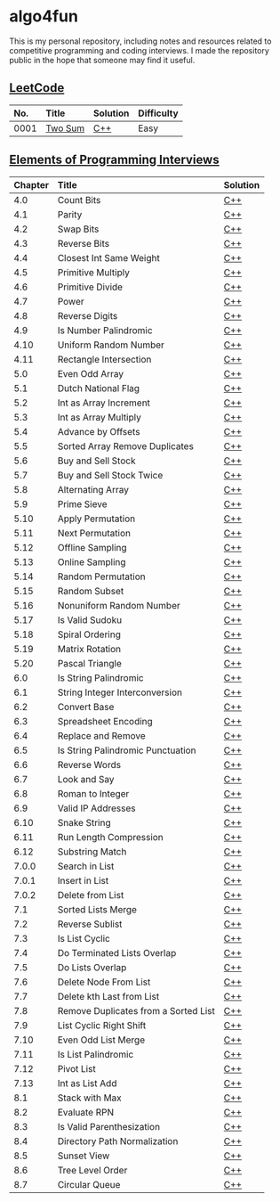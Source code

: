 # algo4fun

This is my personal repository, including notes and resources related to competitive programming and coding interviews. I made the repository public in the hope that someone may find it useful.

## [LeetCode](https://leetcode.com/)

| No.  | Title                                             | Solution                                     | Difficulty |
| :--- | :------------------------------------------------ | :------------------------------------------- | :--------- |
| 0001 | [Two Sum](https://leetcode.com/problems/two-sum/) | [C++](./solutions/leetcode/two-sum/main.cpp) | Easy       |

## [Elements of Programming Interviews](https://elementsofprogramminginterviews.com/)

| Chapter | Title                                | Solution                                                             |
| :------ | :----------------------------------- | :------------------------------------------------------------------- |
| 4.0     | Count Bits                           | [C++](./solutions/epi/count-bits/main.cpp)                           |
| 4.1     | Parity                               | [C++](./solutions/epi/parity/main.cpp)                               |
| 4.2     | Swap Bits                            | [C++](./solutions/epi/swap-bits/main.cpp)                            |
| 4.3     | Reverse Bits                         | [C++](./solutions/epi/reverse-bits/main.cpp)                         |
| 4.4     | Closest Int Same Weight              | [C++](./solutions/epi/closest-int-same-weight/main.cpp)              |
| 4.5     | Primitive Multiply                   | [C++](./solutions/epi/primitive-multiply/main.cpp)                   |
| 4.6     | Primitive Divide                     | [C++](./solutions/epi/primitive-divide/main.cpp)                     |
| 4.7     | Power                                | [C++](./solutions/epi/power-x-y/main.cpp)                            |
| 4.8     | Reverse Digits                       | [C++](./solutions/epi/reverse-digits/main.cpp)                       |
| 4.9     | Is Number Palindromic                | [C++](./solutions/epi/is-number-palindromic/main.cpp)                |
| 4.10    | Uniform Random Number                | [C++](./solutions/epi/uniform-random-number/main.cpp)                |
| 4.11    | Rectangle Intersection               | [C++](./solutions/epi/rectangle-intersection/main.cpp)               |
| 5.0     | Even Odd Array                       | [C++](./solutions/epi/even-odd-array/main.cpp)                       |
| 5.1     | Dutch National Flag                  | [C++](./solutions/epi/dutch-national-flag/main.cpp)                  |
| 5.2     | Int as Array Increment               | [C++](./solutions/epi/int-as-array-increment/main.cpp)               |
| 5.3     | Int as Array Multiply                | [C++](./solutions/epi/int-as-array-multiply/main.cpp)                |
| 5.4     | Advance by Offsets                   | [C++](./solutions/epi/advance-by-offsets/main.cpp)                   |
| 5.5     | Sorted Array Remove Duplicates       | [C++](./solutions/epi/sorted-array-remove-duplicates/main.cpp)       |
| 5.6     | Buy and Sell Stock                   | [C++](./solutions/epi/buy-and-sell-stock/main.cpp)                   |
| 5.7     | Buy and Sell Stock Twice             | [C++](./solutions/epi/buy-and-sell-stock-twice/main.cpp)             |
| 5.8     | Alternating Array                    | [C++](./solutions/epi/alternating-array/main.cpp)                    |
| 5.9     | Prime Sieve                          | [C++](./solutions/epi/prime-sieve/main.cpp)                          |
| 5.10    | Apply Permutation                    | [C++](./solutions/epi/apply-permutation/main.cpp)                    |
| 5.11    | Next Permutation                     | [C++](./solutions/epi/next-permutation/main.cpp)                     |
| 5.12    | Offline Sampling                     | [C++](./solutions/epi/offline-sampling/main.cpp)                     |
| 5.13    | Online Sampling                      | [C++](./solutions/epi/online-sampling/main.cpp)                      |
| 5.14    | Random Permutation                   | [C++](./solutions/epi/random-permutation/main.cpp)                   |
| 5.15    | Random Subset                        | [C++](./solutions/epi/random-subset/main.cpp)                        |
| 5.16    | Nonuniform Random Number             | [C++](./solutions/epi/nonuniform-random-number/main.cpp)             |
| 5.17    | Is Valid Sudoku                      | [C++](./solutions/epi/is-valid-sudoku/main.cpp)                      |
| 5.18    | Spiral Ordering                      | [C++](./solutions/epi/spiral-ordering/main.cpp)                      |
| 5.19    | Matrix Rotation                      | [C++](./solutions/epi/matrix-rotation/main.cpp)                      |
| 5.20    | Pascal Triangle                      | [C++](./solutions/epi/pascal-triangle/main.cpp)                      |
| 6.0     | Is String Palindromic                | [C++](./solutions/epi/is-string-palindromic/main.cpp)                |
| 6.1     | String Integer Interconversion       | [C++](./solutions/epi/string-integer-interconversion/main.cpp)       |
| 6.2     | Convert Base                         | [C++](./solutions/epi/convert-base/main.cpp)                         |
| 6.3     | Spreadsheet Encoding                 | [C++](./solutions/epi/spreadsheet-encoding/main.cpp)                 |
| 6.4     | Replace and Remove                   | [C++](./solutions/epi/replace-and-remove/main.cpp)                   |
| 6.5     | Is String Palindromic Punctuation    | [C++](./solutions/epi/is-string-palindromic-punctuation/main.cpp)    |
| 6.6     | Reverse Words                        | [C++](./solutions/epi/reverse-words/main.cpp)                        |
| 6.7     | Look and Say                         | [C++](./solutions/epi/look-and-say/main.cpp)                         |
| 6.8     | Roman to Integer                     | [C++](./solutions/epi/roman-to-integer/main.cpp)                     |
| 6.9     | Valid IP Addresses                   | [C++](./solutions/epi/valid-ip-addresses/main.cpp)                   |
| 6.10    | Snake String                         | [C++](./solutions/epi/snake-string/main.cpp)                         |
| 6.11    | Run Length Compression               | [C++](./solutions/epi/run-length-compression/main.cpp)               |
| 6.12    | Substring Match                      | [C++](./solutions/epi/substring-match/main.cpp)                      |
| 7.0.0   | Search in List                       | [C++](./solutions/epi/search-in-list/main.cpp)                       |
| 7.0.1   | Insert in List                       | [C++](./solutions/epi/insert-in-list/main.cpp)                       |
| 7.0.2   | Delete from List                     | [C++](./solutions/epi/delete-from-list/main.cpp)                     |
| 7.1     | Sorted Lists Merge                   | [C++](./solutions/epi/sorted-list-merge/main.cpp)                    |
| 7.2     | Reverse Sublist                      | [C++](./solutions/epi/reverse-sublist/main.cpp)                      |
| 7.3     | Is List Cyclic                       | [C++](./solutions/epi/is-list-cyclic/main.cpp)                       |
| 7.4     | Do Terminated Lists Overlap          | [C++](./solutions/epi/do-terminated-lists-overlap/main.cpp)          |
| 7.5     | Do Lists Overlap                     | [C++](./solutions/epi/do-lists-overlap/main.cpp)                     |
| 7.6     | Delete Node From List                | [C++](./solutions/epi/delete-node-from-list/main.cpp)                |
| 7.7     | Delete kth Last from List            | [C++](./solutions/epi/delete-kth-last-from-list/main.cpp)            |
| 7.8     | Remove Duplicates from a Sorted List | [C++](./solutions/epi/remove-duplicates-from-a-sorted-list/main.cpp) |
| 7.9     | List Cyclic Right Shift              | [C++](./solutions/epi/list-cyclic-right-shift/main.cpp)              |
| 7.10    | Even Odd List Merge                  | [C++](./solutions/epi/even-odd-list-merge/main.cpp)                  |
| 7.11    | Is List Palindromic                  | [C++](./solutions/epi/is-list-palindromic/main.cpp)                  |
| 7.12    | Pivot List                           | [C++](./solutions/epi/pivot-list/main.cpp)                           |
| 7.13    | Int as List Add                      | [C++](./solutions/epi/int-as-list-add/main.cpp)                      |
| 8.1     | Stack with Max                       | [C++](./solutions/epi/stack-with-max/main.cpp)                       |
| 8.2     | Evaluate RPN                         | [C++](./solutions/epi/evaluate-rpn/main.cpp)                         |
| 8.3     | Is Valid Parenthesization            | [C++](./solutions/epi/is-valid-parenthesization/main.cpp)            |
| 8.4     | Directory Path Normalization         | [C++](./solutions/epi/directory-path-normalization/main.cpp)         |
| 8.5     | Sunset View                          | [C++](./solutions/epi/sunset-view/main.cpp)                          |
| 8.6     | Tree Level Order                     | [C++](./solutions/epi/tree-level-order/main.cpp)                     |
| 8.7     | Circular Queue                       | [C++](./solutions/epi/circular-queue/main.cpp)                       |
